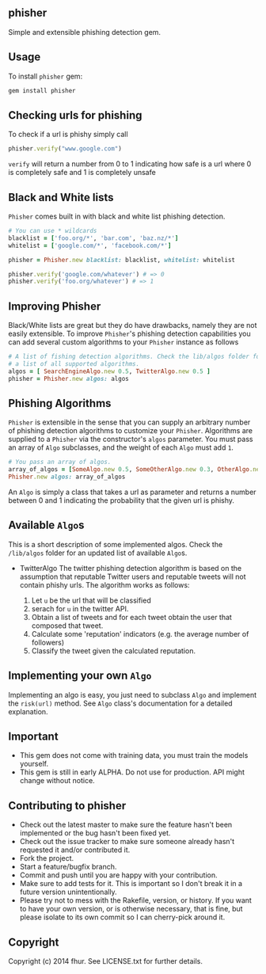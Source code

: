 phisher
-------

Simple and extensible phishing detection gem.

## Usage

To install `phisher` gem:

```ruby
gem install phisher
```


## Checking urls for phishing
To check if a url is phishy simply call
```ruby
phisher.verify("www.google.com")
```
`verify` will return a number from 0 to 1 indicating
how safe is a url where 0 is completely safe and 1
is completely unsafe

## Black and White lists

`Phisher` comes built in with black and white list phishing detection.

```ruby
# You can use * wildcards
blacklist = ['foo.org/*', 'bar.com', 'baz.nz/*']
whitelist = ['google.com/*', 'facebook.com/*']

phisher = Phisher.new blacklist: blacklist, whitelist: whitelist

phisher.verify('google.com/whatever') # => 0
phisher.verify('foo.org/whatever') # => 1
```


## Improving Phisher

Black/White lists are great but they do have drawbacks, namely they are
not easily extensible. To improve `Phisher`'s phishing detection capabilities
you can add several custom algorithms to your `Phisher` instance as follows

```ruby
# A list of fishing detection algorithms. Check the lib/algos folder for
# a list of all supported algorithms.
algos = [ SearchEngineAlgo.new 0.5, TwitterAlgo.new 0.5 ]
phisher = Phisher.new algos: algos
```

## Phishing Algorithms

`Phisher` is extensible in the sense that you can supply an arbitrary number of phishing detection algorithms 
to customize your `Phisher`. Algorithms are supplied to a `Phisher` via the constructor's `algos` parameter.
You must pass an array of `Algo` subclasses, and the weight of each `Algo` must add `1`.

```ruby
# You pass an array of algos.
array_of_algos = [SomeAlgo.new 0.5, SomeOtherAlgo.new 0.3, OtherAlgo.new 0.2]
Phisher.new algos: array_of_algos
```

An `Algo` is simply a class that takes a url as parameter and returns
a number between 0 and 1 indicating the probability that the given url
is phishy.

## Available `Algo`s

This is a short description of some implemented algos. Check the `/lib/algos`
folder for an updated list of available `Algo`s.

  - TwitterAlgo
    The twitter phishing detection algorithm is based on the assumption
    that reputable Twitter users and reputable tweets will not contain
    phishy urls. The algorithm works as follows:

    1. Let `u` be the url that will be classified
    2. serach for `u` in the twitter API.
    3. Obtain a list of tweets and for each tweet obtain the user that
       composed that tweet.
    4. Calculate some 'reputation' indicators (e.g. the average number
       of followers)
    5. Classify the tweet given the calculated reputation.

## Implementing your own `Algo`

Implementing an algo is easy, you just need to subclass `Algo` and
implement the `risk(url)` method. See `Algo` class's documentation
for a detailed explanation.

## Important

- This gem does not come with training data, you must train the models
  yourself.
- This gem is still in early ALPHA. Do not use for production. API might
  change without notice.

## Contributing to phisher

* Check out the latest master to make sure the feature hasn't been implemented or the bug hasn't been fixed yet.
* Check out the issue tracker to make sure someone already hasn't requested it and/or contributed it.
* Fork the project.
* Start a feature/bugfix branch.
* Commit and push until you are happy with your contribution.
* Make sure to add tests for it. This is important so I don't break it in a future version unintentionally.
* Please try not to mess with the Rakefile, version, or history. If you want to have your own version, or is otherwise necessary, that is fine, but please isolate to its own commit so I can cherry-pick around it.

## Copyright

Copyright (c) 2014 fhur. See LICENSE.txt for
further details.

